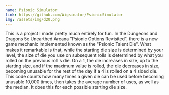 ```yaml
---
name: Psionic Simulator
link: https://github.com/Wigsinator/PsionicSimulator
img: /assets/img/d20.png
---
```

This is a project I made pretty much entirely for fun. In the Dungeons and Dragons 5e Unearthed Arcana "Psionic Options Revisited", there is a new game mechanic implemented known as the "Psionic Talent Die". What makes it remarkable is that, while the starting die size is determined by your level, the size of die you use on subsequent rolls is determined by what you rolled on the previous roll's die. On a 1, the die increases in size, up to the starting size, and if the maximum value is rolled, the die decreases in size, becoming unusable for the rest of the day if a 4 is rolled on a 4 sided die.  
This code counts how many times a given die can be used before becoming unusable 10,000 times, then takes the average number of uses, as well as the median. It does this for each possible starting die size.